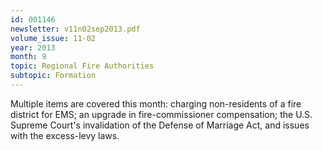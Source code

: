 ```yaml
---
id: 001146
newsletter: v11n02sep2013.pdf
volume_issue: 11-02
year: 2013
month: 9
topic: Regional Fire Authorities
subtopic: Formation
---
```


Multiple items are covered this month: charging non-residents of a fire district for EMS; an upgrade in fire-commissioner compensation; the U.S. Supreme Court's invalidation of the Defense of Marriage Act, and issues with the excess-levy laws.